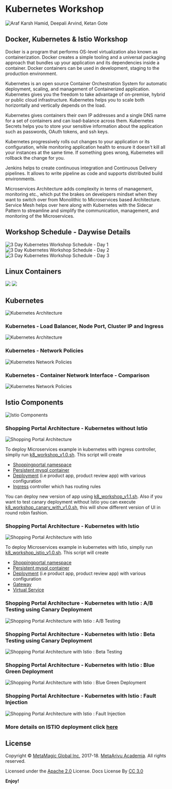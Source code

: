 # Kubernetes Workshop

<img src="https://raw.githubusercontent.com/meta-magic/kubernetes_workshop/master/images/K8s-Workshop-Team.jpg" alt="Araf Karsh Hamid, Deepali Arvind, Ketan Gote" />

## Docker, Kubernetes & Istio Workshop
  
Docker is a program that performs OS-level virtualization also known as containerization. Docker creates a simple tooling and a universal packaging approach that bundles up your application and its dependencies inside a container. Docker containers can be used in development, staging to the production environment.

Kubernetes is an open source Container Orchestration System for automatic deployment, scaling, and management of Containerized application. Kubernetes gives you the freedom to take advantage of on-premise, hybrid or public cloud infrastructure. Kubernetes helps you to scale both horizontally and vertically depends on the load.

Kubernetes gives containers their own IP addresses and a single DNS name for a set of containers and can load-balance across them. Kubernetes Secrets helps you to store your sensitive information about the application such as passwords, OAuth tokens, and ssh keys.

Kubernetes progressively rolls out changes to your application or its configuration, while monitoring application health to ensure it doesn't kill all your instances at the same time. If something goes wrong, Kubernetes will rollback the change for you. 

Jenkins helps to create continuous integration and Continuous Delivery pipelines. It allows to write pipeline as code and supports distributed build environments.

Microservices Architecture adds complexity in terms of management, monitoring etc., which put the brakes on developers mindset when they want to switch over from Monolithic to Microservices based Architecture. Service Mesh helps over here along with Kubernetes with the Sidecar Pattern to streamline and simplify the communication, management, and monitoring of the Microservices.

## Workshop Schedule - Daywise Details

<img src="https://raw.githubusercontent.com/meta-magic/kubernetes_workshop/master/images/K8s-Day-1-WS.jpg" alt="3 Day Kubernetes Workshop Schedule - Day 1" />

<img src="https://raw.githubusercontent.com/meta-magic/kubernetes_workshop/master/images/K8s-Day2.jpg" alt="3 Day Kubernetes Workshop Schedule - Day 2" />

<img src="https://raw.githubusercontent.com/meta-magic/kubernetes_workshop/master/images/K8s-Day3.jpg" alt="3 Day Kubernetes Workshop Schedule - Day 3" />

## Linux Containers 

<img src="https://raw.githubusercontent.com/meta-magic/kubernetes_workshop/master/diagrams/Linux-Containers.jpg" lt="Linux Containers" />

<img src="https://raw.githubusercontent.com/meta-magic/kubernetes_workshop/master/diagrams/K8s-Docker-Linux-Win.jpg" lt="Linux and Windows Containers" />


## Kubernetes

<img src="https://raw.githubusercontent.com/meta-magic/kubernetes_workshop/master/diagrams/K8s-Arch.jpg" alt="Kubernetes Architecture" />

### Kubernetes - Load Balancer, Node Port, Cluster IP and Ingress

<img src="https://raw.githubusercontent.com/meta-magic/kubernetes_workshop/master/diagrams/K8s-LB-NodePort-ClusterIP.jpg" alt="Kubernetes Architecture" />

### Kubernetes - Network Policies

<img src="https://raw.githubusercontent.com/meta-magic/kubernetes_workshop/master/diagrams/K8s-Network-Policy.jpg" alt="Kubernetes Network Policies" />

### Kubernetes - Container Network Interface - Comparison

<img src="https://raw.githubusercontent.com/meta-magic/kubernetes_workshop/master/diagrams/K8s-CNI-Comparison.jpg" alt="Kubernetes Network Policies" />


## Istio Components

<img src="https://raw.githubusercontent.com/meta-magic/kubernetes_workshop/master/diagrams/Istio-Components.jpg" alt="Istio Components" />

### Shopping Portal Architecture - Kubernetes without Istio

<img src="https://raw.githubusercontent.com/meta-magic/kubernetes_workshop/master/diagrams/K8s-Demo-1.jpg" alt="Shopping Portal Architecture" />

To deploy Microservices example in kubernetes with ingress controller, simpliy run [k8_workshop_v1.0.sh](https://raw.githubusercontent.com/meta-magic/kubernetes_workshop/master/k8_workshop_v1.0.sh). This script will create
 - [Shoppingportal namespace](https://github.com/meta-magic/kubernetes_workshop/tree/master/yaml/infra)
 - [Persistent mysql container](https://github.com/meta-magic/kubernetes_workshop/tree/master/yaml/mysqlfiles)
 - [Deployment](https://github.com/meta-magic/kubernetes_workshop/tree/master/yaml/microservice) (i.e product app, product review app) with various configuration
 - [Ingress](https://github.com/meta-magic/kubernetes_workshop/tree/master/yaml/infra) controller which has routing rules
 
 You can deploy new version of app using [k8_workshop_v1.1.sh](https://github.com/meta-magic/kubernetes_workshop/blob/master/k8_workshop_v1.1.sh). Also if you want to test canary deployment without Istio you can execute [k8_workshop_canary_with_v1.0.sh](https://github.com/meta-magic/kubernetes_workshop/blob/master/k8_workshop_canary_with_v1.0.sh), this will show different version of UI in round robin fashion.


### Shopping Portal Architecture - Kubernetes with Istio

<img src="https://raw.githubusercontent.com/meta-magic/kubernetes_workshop/master/diagrams/K8s-Demo-2.jpg" alt="Shopping Portal Architecture with Istio" />

To deploy Microservices example in kubernetes with Istio, simpliy run [k8_workshop_istio_v1.0.sh](https://github.com/meta-magic/kubernetes_workshop/blob/master/k8_workshop_istio_v1.0.sh). This script will create
 - [Shoppingportal namespace](https://github.com/meta-magic/kubernetes_workshop/blob/master/yaml/istio/shopping-ns.yaml)
 - [Persistent mysql container](https://github.com/meta-magic/kubernetes_workshop/tree/master/yaml/mysqlfiles)
 - [Deployment](https://github.com/meta-magic/kubernetes_workshop/tree/master/yaml/istio) (i.e product app, product review app) with various configuration
 - [Gateway](https://github.com/meta-magic/kubernetes_workshop/blob/master/yaml/istio/shoppingportal-gw.yaml)
 - [Virtual Service](https://github.com/meta-magic/kubernetes_workshop/blob/master/yaml/istio/shoppingportal-virtualservice.yaml)
 
### Shopping Portal Architecture - Kubernetes with Istio : A/B Testing using Canary Deployment

<img src="https://raw.githubusercontent.com/meta-magic/kubernetes_workshop/master/diagrams/K8s-Demo-3.jpg" alt="Shopping Portal Architecture with Istio : A/B Testing" />

### Shopping Portal Architecture - Kubernetes with Istio : Beta Testing using Canary Deployment

<img src="https://raw.githubusercontent.com/meta-magic/kubernetes_workshop/master/diagrams/K8s-Demo-4.jpg" alt="Shopping Portal Architecture with Istio : Beta Testing" />

### Shopping Portal Architecture - Kubernetes with Istio : Blue Green Deployment

<img src="https://raw.githubusercontent.com/meta-magic/kubernetes_workshop/master/diagrams/K8s-Demo-5.jpg" alt="Shopping Portal Architecture with Istio : Blue Green Deployment" />

### Shopping Portal Architecture - Kubernetes with Istio : Fault Injection

<img src="https://raw.githubusercontent.com/meta-magic/kubernetes_workshop/master/diagrams/K8s-Demo-6.jpg" alt="Shopping Portal Architecture with Istio : Fault Injection" />

### More details on ISTIO deployment click [here](https://github.com/meta-magic/kubernetes_workshop/blob/master/yaml/istio/)



## License

Copyright © [MetaMagic Global Inc](http://www.metamagicglobal.com/), 2017-18. [MetaArivu Academia](http://www.metaarivu.com). All rights reserved.

Licensed under the [Apache 2.0](http://www.amexio.org/metamagic-showcase/license.html) License. Docs License By [CC 3.0](https://creativecommons.org/licenses/by/3.0/)

**Enjoy!**
